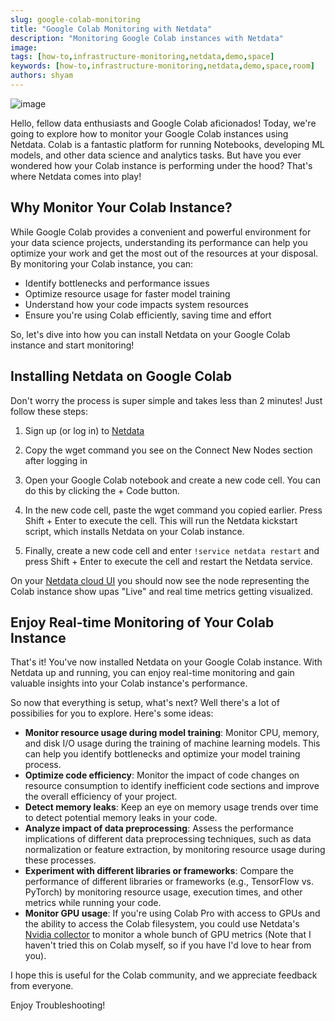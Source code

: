 ```yaml
---
slug: google-colab-monitoring
title: "Google Colab Monitoring with Netdata"
description: "Monitoring Google Colab instances with Netdata"
image: 
tags: [how-to,infrastructure-monitoring,netdata,demo,space]
keywords: [how-to,infrastructure-monitoring,netdata,demo,space,room]
authors: shyam
---
```


![image](https://user-images.githubusercontent.com/24860547/227520393-965acb01-555e-4d94-bb0e-b3b3d31cb325.png)

Hello, fellow data enthusiasts and Google Colab aficionados! Today, we're going to explore how to monitor your Google Colab instances using Netdata. Colab is a fantastic platform for running Notebooks, developing ML models, and other data science and analytics tasks. But have you ever wondered how your Colab instance is performing under the hood? That's where Netdata comes into play!

<!--truncate-->

## Why Monitor Your Colab Instance?

While Google Colab provides a convenient and powerful environment for your data science projects, understanding its performance can help you optimize your work and get the most out of the resources at your disposal. By monitoring your Colab instance, you can:
- Identify bottlenecks and performance issues
- Optimize resource usage for faster model training
- Understand how your code impacts system resources
- Ensure you're using Colab efficiently, saving time and effort

So, let's dive into how you can install Netdata on your Google Colab instance and start monitoring!

## Installing Netdata on Google Colab

Don't worry the process is super simple and takes less than 2 minutes! Just follow these steps:

1. Sign up (or log in) to [Netdata](https://app.netdata.cloud/) 

2. Copy the wget command you see on the Connect New Nodes section after logging in

3. Open your Google Colab notebook and create a new code cell. You can do this by clicking the + Code button.

4. In the new code cell, paste the wget command you copied earlier. Press Shift + Enter to execute the cell. This will run the Netdata kickstart script, which installs Netdata on your Colab instance. 

5. Finally, create a new code cell and enter `!service netdata restart` and press Shift + Enter to execute the cell and restart the Netdata service. 

On your [Netdata cloud UI](https://app.netdata.cloud/) you should now see the node representing the Colab instance show upas "Live" and real time metrics getting visualized.

## Enjoy Real-time Monitoring of Your Colab Instance

That's it! You've now installed Netdata on your Google Colab instance. With Netdata up and running, you can enjoy real-time monitoring and gain valuable insights into your Colab instance's performance. 

So now that everything is setup, what's next? Well there's a lot of possibilies for you to explore. Here's some ideas: 

- **Monitor resource usage during model training**: Monitor CPU, memory, and disk I/O usage during the training of machine learning models. This can help you identify bottlenecks and optimize your model training process.
- **Optimize code efficiency**: Monitor the impact of code changes on resource consumption to identify inefficient code sections and improve the overall efficiency of your project.
- **Detect memory leaks**: Keep an eye on memory usage trends over time to detect potential memory leaks in your code.
- **Analyze impact of data preprocessing**: Assess the performance implications of different data preprocessing techniques, such as data normalization or feature extraction, by monitoring resource usage during these processes.
- **Experiment with different libraries or frameworks**: Compare the performance of different libraries or frameworks (e.g., TensorFlow vs. PyTorch) by monitoring resource usage, execution times, and other metrics while running your code.
- **Monitor GPU usage**: If you're using Colab Pro with access to GPUs and the ability to access the Colab filesystem, you could use Netdata's [Nvidia collector](https://learn.netdata.cloud/docs/data-collection/monitor-anything/Hardware/NVIDIA) to monitor a whole bunch of GPU metrics (Note that I haven't tried this on Colab myself, so if you have I'd love to hear from you).

I hope this is useful for the Colab community, and we appreciate feedback from everyone.

Enjoy Troubleshooting!
